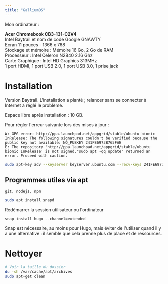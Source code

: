 ```yaml
---
title: "GalliumOS"
---
```


Mon ordinateur :

**Acer Chromebook CB3-131-C2V4**<br>
Intel Baytrail et nom de code Google GNAWTY<br>
Ecran 11 pouces - 1366 x 768<br>
Stockage et mémoire : Mémoire 16 Go, 2 Go de RAM<br>
Processeur : Intel Celeron N2840 2.16 Ghz<br>
Carte Graphique : Intel HD Graphics 313MHz<br>
1 port HDMI, 1 port USB 2.0, 1 port USB 3.0, 1 prise jack<br>

# Installation

Version Baytrail. L'installation a planté ; relancer sans se connecter à Internet a réglé le problème.

Espace libre après installation : 10 GB.

Pour régler l'erreur suivante lors des mises à jour :

```
W: GPG error: http://ppa.launchpad.net/appgrid/stable/ubuntu bionic InRelease: The following signatures couldn't be verified because the public key not available: NO_PUBKEY 241FE6973B765FAE
E: The repository 'http://ppa.launchpad.net/appgrid/stable/ubuntu bionic InRelease' is not signed."sudo apt -qq update" returned an error. Proceed with caution.
```

```sh
sudo apt-key adv --keyserver keyserver.ubuntu.com --recv-keys 241FE6973B765FAE
```

## Programmes utiles via apt

`git, nodejs, npm`

```sh
sudo apt install snapd
```

Redémarrer la session utilisateur ou l'ordinateur

```
snap install hugo --channel=extended
```

Snap est nécessaire, au moins pour Hugo, mais éviter de l'utiliser quand il y a une alternative : il semble que cela prenne plus de place et de ressources.

# Nettoyer

```sh
# Voir la taille du dossier
du -sh /var/cache/apt/archives
sudo apt-get clean
```
